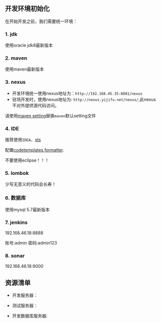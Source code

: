 ## 开发环境初始化

在开始开发之前，我们需要统一环境：

### 1. jdk

使用oracle jdk8最新版本

### 2. maven

使用maven最新版本

### 3. nexus

* 开发环境统一使用nexus地址为：`http://192.168.45.35:8081/nexus`
* 驻场开发时，使用nexus地址为: `http://nexus.yijifu.net/nexus/`,此nexus不对外提供源代码访问。

请使用[maven setting](maven/settings.xml)替换`maven`默认setting文件

### 4. IDE

推荐使用`IDEA`、[sts](https://spring.io/tools/sts)

配置[codetemplates](ide/acooly-eclipse-codetemplates.xml),[formatter](ide/acooly-eclipse-formatter.xml).

不要使用eclipse！！！

### 5. lombok

少写无意义的代码会长寿！

### 6. 数据库

使用mysql 5.7最新版本

### 7. jenkins

192.168.46.18:8888

账号:admin 密码:admin123


### 8. sonar

192.168.46.18:9000

## 资源清单

* 开发服务器：

		
		

* 测试服务器：


		
* 开发数据库服务器:


